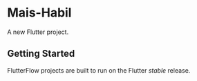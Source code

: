 # Mais-Habil

A new Flutter project.

## Getting Started

FlutterFlow projects are built to run on the Flutter _stable_ release.
